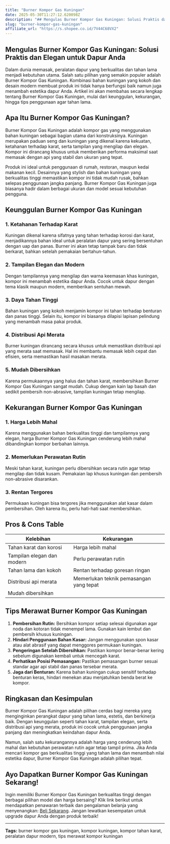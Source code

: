 ```yaml
---
title: "Burner Kompor Gas Kuningan"
date: 2025-05-30T11:27:12.620098Z
description: "## Mengulas Burner Kompor Gas Kuningan: Solusi Praktis dan Elegan untuk Dapur Anda..."
slug: "burner-kompor-gas-kuningan"
affiliate_url: "https://s.shopee.co.id/7V44C68VX2"
---
```

## Mengulas Burner Kompor Gas Kuningan: Solusi Praktis dan Elegan untuk Dapur Anda

Dalam dunia memasak, peralatan dapur yang berkualitas dan tahan lama menjadi kebutuhan utama. Salah satu pilihan yang semakin populer adalah Burner Kompor Gas Kuningan. Kombinasi bahan kuningan yang kokoh dan desain modern membuat produk ini tidak hanya berfungsi baik namun juga menambah estetika dapur Anda. Artikel ini akan membahas secara lengkap tentang Burner Kompor Gas Kuningan, mulai dari keunggulan, kekurangan, hingga tips penggunaan agar tahan lama.

## Apa Itu Burner Kompor Gas Kuningan?

Burner Kompor Gas Kuningan adalah kompor gas yang menggunakan bahan kuningan sebagai bagian utama dari konstruksinya. Kuningan merupakan paduan seng dan kuningan yang dikenal karena kekuatan, ketahanan terhadap karat, serta tampilan yang mengilap dan elegan. Kompor ini dirancang khusus untuk memberikan performa maksimal saat memasak dengan api yang stabil dan ukuran yang tepat.

Produk ini ideal untuk penggunaan di rumah, restoran, maupun kedai makanan kecil. Desainnya yang stylish dan bahan kuningan yang berkualitas tinggi memastikan kompor ini tidak mudah rusak, bahkan selepas penggunaan jangka panjang. Burner Kompor Gas Kuningan juga biasanya hadir dalam berbagai ukuran dan model sesuai kebutuhan pengguna.

## Keunggulan Burner Kompor Gas Kuningan

### 1. Ketahanan Terhadap Karat

Kuningan dikenal karena sifatnya yang tahan terhadap korosi dan karat, menjadikannya bahan ideal untuk peralatan dapur yang sering bersentuhan dengan uap dan panas. Burner ini akan tetap tampak baru dan tidak berkarat, bahkan setelah pemakaian bertahun-tahun.

### 2. Tampilan Elegan dan Modern

Dengan tampilannya yang mengilap dan warna keemasan khas kuningan, kompor ini menambah estetika dapur Anda. Cocok untuk dapur dengan tema klasik maupun modern, memberikan sentuhan mewah.

### 3. Daya Tahan Tinggi

Bahan kuningan yang kokoh menjamin kompor ini tahan terhadap benturan dan panas tinggi. Selain itu, kompor ini biasanya dilapisi lapisan pelindung yang menambah masa pakai produk.

### 4. Distribusi Api Merata

Burner kuningan dirancang secara khusus untuk memastikan distribusi api yang merata saat memasak. Hal ini membantu memasak lebih cepat dan efisien, serta memastikan hasil masakan merata.

### 5. Mudah Dibersihkan

Karena permukaannya yang halus dan tahan karat, membersihkan Burner Kompor Gas Kuningan sangat mudah. Cukup dengan kain lap basah dan sedikit pembersih non-abrasive, tampilan kuningan tetap mengilap.

## Kekurangan Burner Kompor Gas Kuningan

### 1. Harga Lebih Mahal

Karena menggunakan bahan berkualitas tinggi dan tampilannya yang elegan, harga Burner Kompor Gas Kuningan cenderung lebih mahal dibandingkan kompor berbahan lainnya.

### 2. Memerlukan Perawatan Rutin

Meski tahan karat, kuningan perlu dibersihkan secara rutin agar tetap mengilap dan tidak kusam. Pemakaian lap khusus kuningan dan pembersih non-abrasive disarankan.

### 3. Rentan Tergores

Permukaan kuningan bisa tergores jika menggunakan alat kasar dalam pembersihan. Oleh karena itu, perlu hati-hati saat membersihkan.

## Pros & Cons Table

| Kelebihan                             | Kekurangan                          |
|---------------------------------------|-------------------------------------|
| Tahan karat dan korosi              | Harga lebih mahal                  |
| Tampilan elegan dan modern           | Perlu perawatan rutin             |
| Tahan lama dan kokoh                 | Rentan terhadap goresan ringan     |
| Distribusi api merata                | Memerlukan teknik pemasangan yang tepat |
| Mudah dibersihkan                    |                                       |

## Tips Merawat Burner Kompor Gas Kuningan

1. **Pembersihan Rutin:** Bersihkan kompor setiap selesai digunakan agar noda dan kotoran tidak menempel lama. Gunakan kain lembut dan pembersih khusus kuningan.
2. **Hindari Penggunaan Bahan Kasar:** Jangan menggunakan spon kasar atau alat abrasif yang dapat menggores permukaan kuningan.
3. **Pengeringan Setelah Dibersihkan:** Pastikan kompor benar-benar kering sebelum digunakan kembali untuk mencegah karat.
4. **Perhatikan Posisi Pemasangan:** Pastikan pemasangan burner sesuai standar agar api stabil dan panas tersebar merata.
5. **Jaga dari Benturan:** Karena bahan kuningan cukup sensitif terhadap benturan keras, hindari menekan atau menjatuhkan benda berat ke kompor.

## Ringkasan dan Kesimpulan

Burner Kompor Gas Kuningan adalah pilihan cerdas bagi mereka yang menginginkan perangkat dapur yang tahan lama, estetis, dan berkinerja baik. Dengan keunggulan seperti tahan karat, tampilan elegan, serta distribusi api yang merata, produk ini cocok untuk penggunaan jangka panjang dan meningkatkan keindahan dapur Anda.

Namun, salah satu kekurangannya adalah harga yang cenderung lebih mahal dan kebutuhan perawatan rutin agar tetap tampil prima. Jika Anda mencari kompor gas berkualitas tinggi yang tahan lama dan menambah nilai estetika dapur, Burner Kompor Gas Kuningan adalah pilihan tepat.

## Ayo Dapatkan Burner Kompor Gas Kuningan Sekarang!

Ingin memiliki Burner Kompor Gas Kuningan berkualitas tinggi dengan berbagai pilihan model dan harga bersaing? Klik link berikut untuk mendapatkan penawaran terbaik dan pengalaman belanja yang menyenangkan: [Beli Sekarang](https://s.shopee.co.id/7V44C68VX2). Jangan lewatkan kesempatan untuk upgrade dapur Anda dengan produk terbaik!

---

**Tags:** burner kompor gas kuningan, kompor kuningan, kompor tahan karat, peralatan dapur modern, tips merawat kompor kuningan